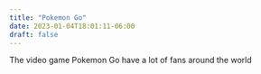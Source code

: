```yaml
---
title: "Pokemon Go"
date: 2023-01-04T18:01:11-06:00
draft: false
---
```


The video game Pokemon Go have a lot of fans around the world